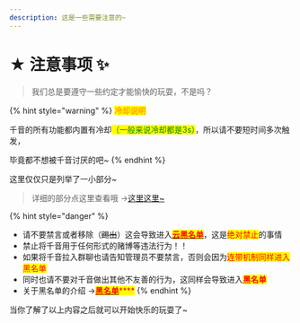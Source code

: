 ```yaml
---
description: 这是一些需要注意的~
---
```


# ★ 注意事项  ✨

> 我们总是要遵守一些约定才能愉快的玩耍，不是吗？

{% hint style="warning" %}
<mark style="color:orange;">**冷却说明**</mark>

千音的所有功能都内置有冷却<mark style="color:green;">（一般来说冷却都是3s）</mark>，所以请不要短时间多次触发，

毕竟都不想被千音讨厌的吧\~
{% endhint %}

这里仅仅只是列举了一小部分\~

> 详细的部分点这里查看哦 ->[这里这里\~](../extras/fu-lu/yue-ding.md)

{% hint style="danger" %}
* 请不要禁言或者移除（~~踢出~~）这会导致进入[<mark style="color:red;">**云黑名单**</mark>](../extras/fu-lu/hei-ming-dan.md)，这是<mark style="color:red;">绝对禁止</mark>的事情
* 禁止将千音用于任何形式的赌博等违法行为！！
* 如果将千音拉入群聊也请告知管理员不要禁言，否则会因为<mark style="color:red;">连带机制同样进入黑名单</mark>
* 同时也请不要对千音做出其他不友善的行为，这同样会导致进入<mark style="color:red;">**黑名单**</mark>
* 关于黑名单的介绍 ->[<mark style="color:red;">**黑名单**</mark>](../extras/fu-lu/hei-ming-dan.md)<mark style="color:red;">****</mark>
{% endhint %}

当你了解了以上内容之后就可以开始快乐的玩耍了\~
